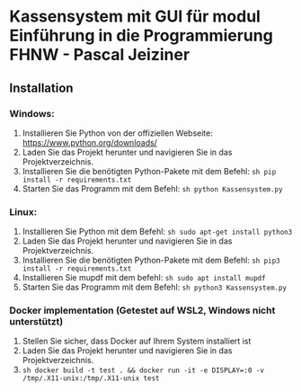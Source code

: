 # Kassensystem mit GUI für modul Einführung in die Programmierung FHNW - Pascal Jeiziner

## Installation
### Windows:
1. Installieren Sie Python von der offiziellen Webseite: https://www.python.org/downloads/
2. Laden Sie das Projekt herunter und navigieren Sie in das Projektverzeichnis.
3. Installieren Sie die benötigten Python-Pakete mit dem Befehl: ```sh pip install -r requirements.txt ```
4. Starten Sie das Programm mit dem Befehl: ```sh python Kassensystem.py```

### Linux:
1. Installieren Sie Python mit dem Befehl: ```sh sudo apt-get install python3```
2. Laden Sie das Projekt herunter und navigieren Sie in das Projektverzeichnis.
3. Installieren Sie die benötigten Python-Pakete mit dem Befehl: ```sh pip3 install -r requirements.txt```
4. Installieren Sie mupdf mit dem befehl: ```sh sudo apt install mupdf```
5. Starten Sie das Programm mit dem Befehl: ```sh python3 Kassensystem.py```

### Docker implementation (Getestet auf WSL2, Windows nicht unterstützt)
1. Stellen Sie sicher, dass Docker auf Ihrem System installiert ist
2. Laden Sie das Projekt herunter und navigieren Sie in das Projektverzeichnis. 
3. ```sh docker build -t test . && docker run -it -e DISPLAY=:0 -v /tmp/.X11-unix:/tmp/.X11-unix test```
